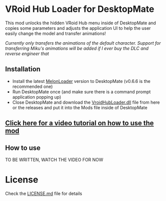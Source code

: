 # VRoid Hub Loader for DesktopMate

This mod unlocks the hidden VRoid Hub menu inside of DesktopMate and copies some parameters and adjusts the application UI to help the user easily change the model and transfer animations!

*Currently only transfers the animations of the default character. Support for transferring Miku's animations will be added if I ever buy the DLC and reverse engineer that*

## Installation
- Install the latest [MelonLoader](https://github.com/LavaGang/MelonLoader/releases/download/v0.6.6/MelonLoader.Installer.exe) version to DesktopMate (v0.6.6 is the recommended one)
- Run DesktopMate once (and make sure there is a command prompt application popping up)
- Close DesktopMate and download the [VroidHubLoader.dll](https://github.com/YusufOzmen01/desktopmate-vroidhub-mod/releases/download/v1.0.0/VroidHubLoader.dll) file from here or the releases and put it into the Mods file inside of DesktopMate

## [Click here for a video tutorial on how to use the mod](https://youtu.be/V4lcHxlpO7M)

## How to use 
TO BE WRITTEN, WATCH THE VIDEO FOR NOW

# License
Check the [LICENSE.md](LICENSE.md) file for details
